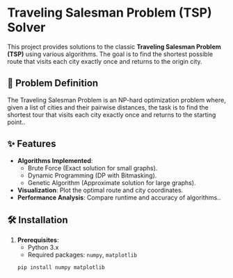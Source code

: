 # Traveling Salesman Problem (TSP) Solver

This project provides solutions to the classic **Traveling Salesman Problem (TSP)** using various algorithms. The goal is to find the shortest possible route that visits each city exactly once and returns to the origin city.

## 📌 Problem Definition
The Traveling Salesman Problem is an NP-hard optimization problem where, given a list of cities and their pairwise distances, the task is to find the shortest tour that visits each city exactly once and returns to the starting point..

## ✨ Features
- **Algorithms Implemented**:
  - Brute Force (Exact solution for small graphs).
  - Dynamic Programming (DP with Bitmasking).
  - Genetic Algorithm (Approximate solution for large graphs).
- **Visualization**: Plot the optimal route and city coordinates.
- **Performance Analysis**: Compare runtime and accuracy of algorithms..

## 🛠 Installation
1. **Prerequisites**:
   - Python 3.x
   - Required packages: `numpy`, `matplotlib`
   ```bash
   pip install numpy matplotlib
   
